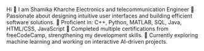 Hi 👋 I am Shamika Kharche
Electronics and telecommunication Engineer
🔹 Passionate about designing intuitive user interfaces and building efficient software solutions.
🔹 Proficient in: C++, Python, MATLAB, SQL, Java, HTML/CSS, JavaScript
🔹 Completed multiple certifications from freeCodeCamp, strengthening my development skills.
🔹 Currently exploring machine learning and working on interactive AI-driven projects.
